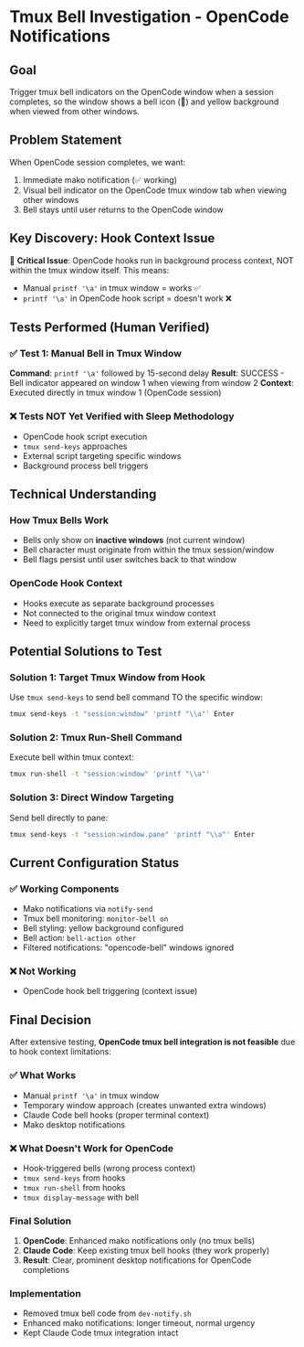 # Tmux Bell Investigation - OpenCode Notifications

## Goal
Trigger tmux bell indicators on the OpenCode window when a session completes, so the window shows a bell icon (🔔) and yellow background when viewed from other windows.

## Problem Statement
When OpenCode session completes, we want:
1. Immediate mako notification (✅ working)
2. Visual bell indicator on the OpenCode tmux window tab when viewing other windows
3. Bell stays until user returns to the OpenCode window

## Key Discovery: Hook Context Issue
🚨 **Critical Issue**: OpenCode hooks run in background process context, NOT within the tmux window itself. This means:
- Manual `printf '\a'` in tmux window = works ✅
- `printf '\a'` in OpenCode hook script = doesn't work ❌

## Tests Performed (Human Verified)

### ✅ Test 1: Manual Bell in Tmux Window
**Command**: `printf '\a'` followed by 15-second delay
**Result**: SUCCESS - Bell indicator appeared on window 1 when viewing from window 2
**Context**: Executed directly in tmux window 1 (OpenCode session)

### ❌ Tests NOT Yet Verified with Sleep Methodology
- OpenCode hook script execution
- `tmux send-keys` approaches
- External script targeting specific windows
- Background process bell triggers

## Technical Understanding

### How Tmux Bells Work
- Bells only show on **inactive windows** (not current window)
- Bell character must originate from within the tmux session/window
- Bell flags persist until user switches back to that window

### OpenCode Hook Context
- Hooks execute as separate background processes
- Not connected to the original tmux window context
- Need to explicitly target tmux window from external process

## Potential Solutions to Test

### Solution 1: Target Tmux Window from Hook
Use `tmux send-keys` to send bell command TO the specific window:
```bash
tmux send-keys -t "session:window" 'printf "\\a"' Enter
```

### Solution 2: Tmux Run-Shell Command
Execute bell within tmux context:
```bash
tmux run-shell -t "session:window" 'printf "\\a"'
```

### Solution 3: Direct Window Targeting
Send bell directly to pane:
```bash
tmux send-keys -t "session:window.pane" 'printf "\\a"' Enter
```

## Current Configuration Status

### ✅ Working Components
- Mako notifications via `notify-send`
- Tmux bell monitoring: `monitor-bell on`
- Bell styling: yellow background configured
- Bell action: `bell-action other`
- Filtered notifications: "opencode-bell" windows ignored

### ❌ Not Working
- OpenCode hook bell triggering (context issue)

## Final Decision

After extensive testing, **OpenCode tmux bell integration is not feasible** due to hook context limitations:

### ✅ What Works
- Manual `printf '\a'` in tmux window
- Temporary window approach (creates unwanted extra windows)
- Claude Code bell hooks (proper terminal context)
- Mako desktop notifications

### ❌ What Doesn't Work for OpenCode
- Hook-triggered bells (wrong process context)
- `tmux send-keys` from hooks
- `tmux run-shell` from hooks
- `tmux display-message` with bell

### **Final Solution**
1. **OpenCode**: Enhanced mako notifications only (no tmux bells)
2. **Claude Code**: Keep existing tmux bell hooks (they work properly)
3. **Result**: Clear, prominent desktop notifications for OpenCode completions

### Implementation
- Removed tmux bell code from `dev-notify.sh`
- Enhanced mako notifications: longer timeout, normal urgency
- Kept Claude Code tmux integration intact